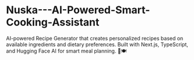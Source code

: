 # Nuska---AI-Powered-Smart-Cooking-Assistant
AI-powered Recipe Generator that creates personalized recipes based on available ingredients and dietary preferences. Built with Next.js, TypeScript, and Hugging Face AI for smart meal planning. 🚀🍽️
